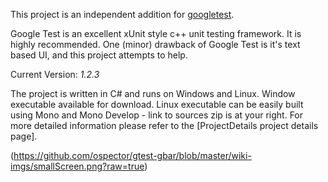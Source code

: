 This project is an independent addition for [googletest](http://code.google.com/p/googletest/googletest).

 
Google Test is an excellent xUnit style c++ unit testing framework. It is highly recommended. One (minor) drawback of Google Test is it's text based UI, and this project attempts to help.

Current Version: *1.2.3*

The project is written in C# and runs on Windows and Linux. Window executable available for download. Linux executable can be easily built using Mono and Mono Develop - link to sources zip is at your right.
For more detailed information please refer to the [ProjectDetails project details page].

(https://github.com/ospector/gtest-gbar/blob/master/wiki-imgs/smallScreen.png?raw=true)
